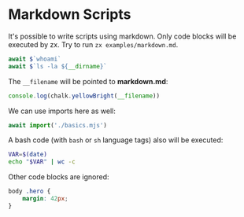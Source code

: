 # Markdown Scripts

It's possible to write scripts using markdown. Only code blocks will be executed
by zx. Try to run `zx examples/markdown.md`.

```js
await $`whoami`
await $`ls -la ${__dirname}`
```

The `__filename` will be pointed to **markdown.md**:

```js
console.log(chalk.yellowBright(__filename))
```

We can use imports here as well:

```js
await import('./basics.mjs')
```

A bash code (with `bash` or `sh` language tags) also will be executed:

```bash
VAR=$(date)
echo "$VAR" | wc -c
```

Other code blocks are ignored:

```css
body .hero {
    margin: 42px;
}
```
